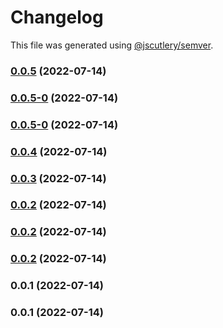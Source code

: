 # Changelog

This file was generated using [@jscutlery/semver](https://github.com/jscutlery/semver).

### [0.0.5](https://github.com/yurikrupnik/nx-go-playground/compare/rust_lib-0.0.5-0...rust_lib-0.0.5) (2022-07-14)

### [0.0.5-0](https://github.com/yurikrupnik/nx-go-playground/compare/rust_lib-0.0.4...rust_lib-0.0.5-0) (2022-07-14)

### [0.0.5-0](https://github.com/yurikrupnik/nx-go-playground/compare/rust_lib-0.0.4...rust_lib-0.0.5-0) (2022-07-14)

### [0.0.4](https://github.com/yurikrupnik/nx-go-playground/compare/rust_lib-0.0.3...rust_lib-0.0.4) (2022-07-14)

### [0.0.3](https://github.com/yurikrupnik/nx-go-playground/compare/rust_lib-0.0.2...rust_lib-0.0.3) (2022-07-14)

### [0.0.2](https://github.com/yurikrupnik/nx-go-playground/compare/rust_lib-0.0.1...rust_lib-0.0.2) (2022-07-14)

### [0.0.2](https://github.com/yurikrupnik/nx-go-playground/compare/rust_lib-0.0.1...rust_lib-0.0.2) (2022-07-14)

### [0.0.2](https://github.com/yurikrupnik/nx-go-playground/compare/rust_lib-0.0.1...rust_lib-0.0.2) (2022-07-14)

### 0.0.1 (2022-07-14)

### 0.0.1 (2022-07-14)

